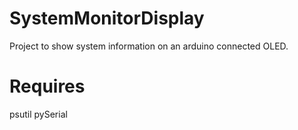 # SystemMonitorDisplay
Project to show system information on an arduino connected OLED.

# Requires
psutil
pySerial
